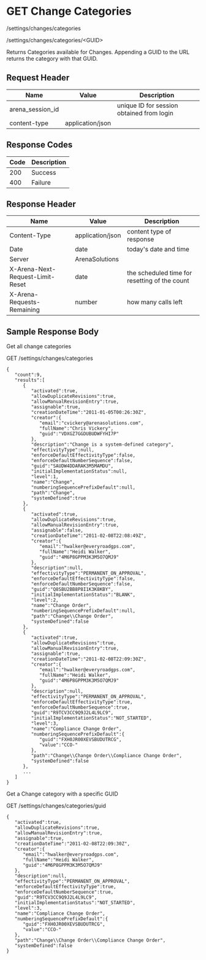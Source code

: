 # GET Change Categories
/settings/changes/categories

/settings/changes/categories/&lt;GUID&gt;

Returns Categories available for Changes. Appending a GUID to the URL returns the category with that GUID.

## Request Header

| Name  | Value  | Description  |
|  --- |  --- |  --- | 
| arena_session_id  |   | unique ID for session obtained from login  |
| content-type  | application/json  |   |

## Response Codes

| Code  | Description  |
|  --- |  --- | 
| 200  | Success  |
| 400  | Failure  |

## Response Header

| Name  | Value  | Description  |
|  --- |  --- |  --- | 
| Content-Type  | application/json  | content type of response  |
| Date  | date  | today's date and time  |
| Server  | ArenaSolutions  |   |
| X-Arena-Next-Request-Limit-Reset   | date  | the scheduled time for resetting of the count  |
| X-Arena-Requests-Remaining   | number  | how many calls left  |

## Sample Response Body
Get all change categories

GET /settings/changes/categories

```
{
   "count":9,
   "results":[
      {
         "activated":true,
         "allowDuplicateRevisions":true,
         "allowManualRevisionEntry":true,
         "assignable":true,
         "creationDateTime":"2011-01-05T00:26:30Z",
         "creator":{
            "email":"cvickery@arenasolutions.com",
            "fullName":"Chris Vickery",
            "guid":"VDXGZ7GGDUBUDWFYHI7P"
         },
         "description":"Change is a system-defined category",
         "effectivityType":null,
         "enforceDefaultEffectivityType":false,
         "enforceDefaultNumberSequence":false,
         "guid":"SAUDW4DDARAK3M5MAMDU",
         "initialImplementationStatus":null,
         "level":1,
         "name":"Change",
         "numberingSequencePrefixDefault":null,
         "path":"Change",
         "systemDefined":true
      },
      {
         "activated":true,
         "allowDuplicateRevisions":true,
         "allowManualRevisionEntry":true,
         "assignable":false,
         "creationDateTime":"2011-02-08T22:08:49Z",
         "creator":{
            "email":"hwalker@everyroadgps.com",
            "fullName":"Heidi Walker",
            "guid":"4M6P8GPPM3K3M5O7QMJ9"
         },
         "description":null,
         "effectivityType":"PERMANENT_ON_APPROVAL",
         "enforceDefaultEffectivityType":false,
         "enforceDefaultNumberSequence":false,
         "guid":"Q8SBU2BB8P8I1K3K8KBY",
         "initialImplementationStatus":"BLANK",
         "level":2,
         "name":"Change Order",
         "numberingSequencePrefixDefault":null,
         "path":"Change\\Change Order",
         "systemDefined":false
      },
      {
         "activated":true,
         "allowDuplicateRevisions":true,
         "allowManualRevisionEntry":true,
         "assignable":true,
         "creationDateTime":"2011-02-08T22:09:30Z",
         "creator":{
            "email":"hwalker@everyroadgps.com",
            "fullName":"Heidi Walker",
            "guid":"4M6P8GPPM3K3M5O7QMJ9"
         },
         "description":null,
         "effectivityType":"PERMANENT_ON_APPROVAL",
         "enforceDefaultEffectivityType":true,
         "enforceDefaultNumberSequence":true,
         "guid":"R9TCV3CC9Q9J2L4L9LC9",
         "initialImplementationStatus":"NOT_STARTED",
         "level":3,
         "name":"Compliance Change Order",
         "numberingSequencePrefixDefault":{
            "guid":"FXH0JR00XEVSBUDUTRCG",
            "value":"CCO-"
         },
         "path":"Change\\Change Order\\Compliance Change Order",
         "systemDefined":false
      },
      ...
   ]
}
```
Get a Change category with a specific GUID

GET /settings/changes/categories/guid

```
{
   "activated":true,
   "allowDuplicateRevisions":true,
   "allowManualRevisionEntry":true,
   "assignable":true,
   "creationDateTime":"2011-02-08T22:09:30Z",
   "creator":{
      "email":"hwalker@everyroadgps.com",
      "fullName":"Heidi Walker",
      "guid":"4M6P8GPPM3K3M5O7QMJ9"
   },
   "description":null,
   "effectivityType":"PERMANENT_ON_APPROVAL",
   "enforceDefaultEffectivityType":true,
   "enforceDefaultNumberSequence":true,
   "guid":"R9TCV3CC9Q9J2L4L9LC9",
   "initialImplementationStatus":"NOT_STARTED",
   "level":3,
   "name":"Compliance Change Order",
   "numberingSequencePrefixDefault":{
      "guid":"FXH0JR00XEVSBUDUTRCG",
      "value":"CCO-"
   },
   "path":"Change\\Change Order\\Compliance Change Order",
   "systemDefined":false
}
```
